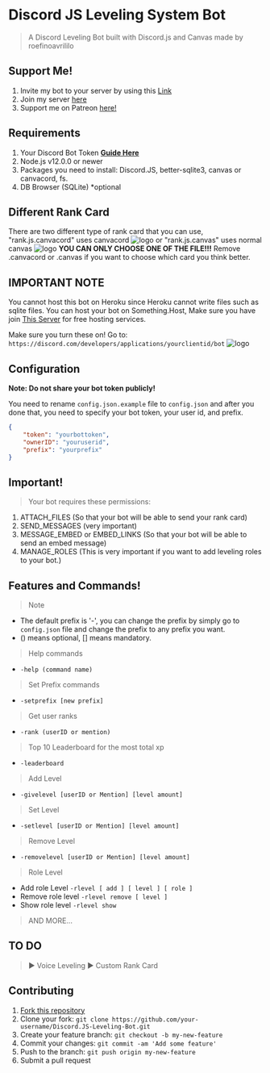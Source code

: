 # Discord JS Leveling System Bot
> A Discord Leveling Bot built with Discord.js and Canvas made by roefinoavrililo

## Support Me!
1. Invite my bot to your server by using this [Link](https://bit.ly/sarahbot)
2. Join my server [here](https://bit.ly/DTserver)
3. Support me on Patreon [here!](https://www.patreon.com/roefino?fan_landing=true)

## Requirements
1. Your Discord Bot Token **[Guide Here](https://discordjs.guide/preparations/setting-up-a-bot-application.html#creating-your-bot)**
2. Node.js v12.0.0 or newer
3. Packages you need to install: Discord.JS, better-sqlite3, canvas or canvacord, fs.
4. DB Browser (SQLite) *optional

## Different Rank Card
There are two different type of rank card that you can use, "rank.js.canvacord" uses canvacord ![logo](https://media.discordapp.net/attachments/740789315407183872/863914086642483210/RankCard.png) 
or "rank.js.canvas" uses normal canvas ![logo](https://media.discordapp.net/attachments/740789315407183872/863914700319358986/rank.png)
**YOU CAN ONLY CHOOSE ONE OF THE FILE!!!**
Remove .canvacord or .canvas if you want to choose which card you think better.

## IMPORTANT NOTE
You cannot host this bot on Heroku since Heroku cannot write files such as sqlite files. You can host your bot on Something.Host, Make sure you have join [This Server](https://discord.gg/hosting) for free hosting services.

Make sure you turn these on! Go to: `https://discord.com/developers/applications/yourclientid/bot`
![logo](https://cdn.discordapp.com/attachments/740789315407183872/777849276150710282/unknown.png)

## Configuration
**Note: Do not share your bot token publicly!**

You need to rename `config.json.example` file to `config.json` and after you done that, you need to specify your bot token, your user id, and prefix.

```json
{
    "token": "yourbottoken",
    "ownerID": "youruserid",
    "prefix": "yourprefix"
}
```

## Important!
> Your bot requires these permissions: 
1. ATTACH_FILES (So that your bot will be able to send your rank card)
2. SEND_MESSAGES (very important)
3. MESSAGE_EMBED or EMBED_LINKS (So that your bot will be able to send an embed message)
4. MANAGE_ROLES (This is very important if you want to add leveling roles to your bot.)

## Features and Commands!

> Note
* The default prefix is '-', you can change the prefix by simply go to `config.json` file and change the prefix to any prefix you want.
* () means optional, [] means mandatory.

> Help commands
* `-help (command name)`

> Set Prefix commands
* `-setprefix [new prefix]`

> Get user ranks
* `-rank (userID or mention)`

> Top 10 Leaderboard for the most total xp
* `-leaderboard`

> Add Level
* `-givelevel [userID or Mention] [level amount]`

> Set Level
* `-setlevel [userID or Mention] [level amount]`

> Remove Level
* `-removelevel [userID or Mention] [level amount]`

> Role Level
* Add role Level
`-rlevel [ add ] [ level ] [ role ]`
* Remove role level
`-rlevel remove [ level ]`
* Show role level
`-rlevel show`

> AND MORE...


## TO DO
> ▶️ Voice Leveling
> ▶️ Custom Rank Card

## Contributing

1. [Fork this repository](https://github.com/roefinoavrililo/Discord.JS-Leveling-Bot/fork)
2. Clone your fork: `git clone https://github.com/your-username/Discord.JS-Leveling-Bot.git`
3. Create your feature branch: `git checkout -b my-new-feature`
4. Commit your changes: `git commit -am 'Add some feature'`
5. Push to the branch: `git push origin my-new-feature`
6. Submit a pull request
